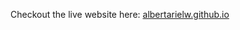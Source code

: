 Checkout the live website here: [albertarielw.github.io](https://albertarielw.github.io/new-resume/)
